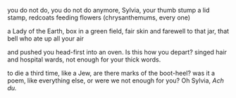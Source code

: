 you do not do, you do not do
anymore, Sylvia,
your thumb stump a lid stamp,
redcoats feeding flowers
(chrysanthemums, every one)

a Lady of the Earth,
box in a green field,
fair skin and farewell
to that jar, that bell
who ate up all your air

and pushed you head-first
into an oven. Is this
how you depart? singed
hair and hospital wards,
not enough for your thick words.

to die a third time, like a Jew,
are there marks of the boot-heel?
was it a poem, like everything else,
or were we not enough for you?
Oh Sylvia, *Ach du.*
